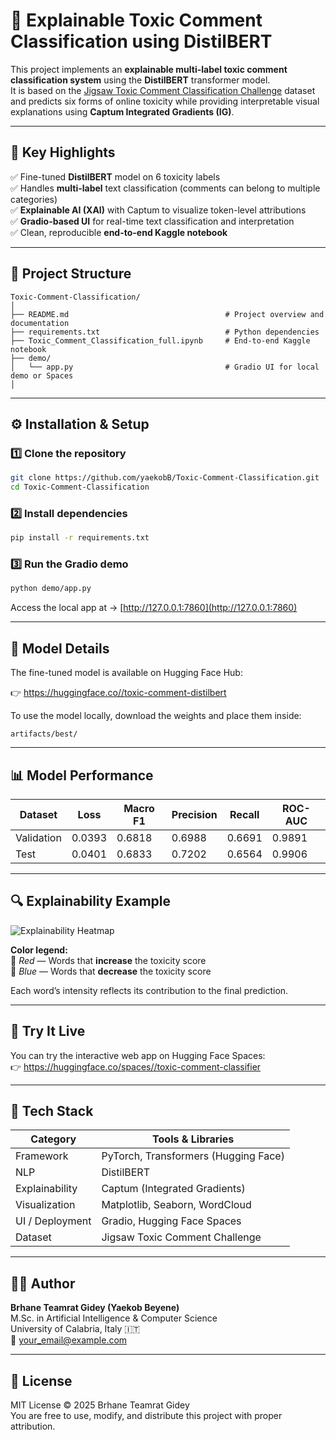 # 🧠 Explainable Toxic Comment Classification using DistilBERT

This project implements an **explainable multi-label toxic comment classification system** using the **DistilBERT** transformer model.  
It is based on the [Jigsaw Toxic Comment Classification Challenge](https://www.kaggle.com/datasets/julian3833/jigsaw-toxic-comment-classification-challenge) dataset and predicts six forms of online toxicity while providing interpretable visual explanations using **Captum Integrated Gradients (IG)**.

---

## 🚀 Key Highlights

✅ Fine-tuned **DistilBERT** model on 6 toxicity labels  
✅ Handles **multi-label** text classification (comments can belong to multiple categories)  
✅ **Explainable AI (XAI)** with Captum to visualize token-level attributions  
✅ **Gradio-based UI** for real-time text classification and interpretation  
✅ Clean, reproducible **end-to-end Kaggle notebook**  

---

## 🧱 Project Structure

```
Toxic-Comment-Classification/
│
├── README.md                                   # Project overview and documentation
├── requirements.txt                            # Python dependencies
├── Toxic_Comment_Classification_full.ipynb     # End-to-end Kaggle notebook
├── demo/
│   └── app.py                                  # Gradio UI for local demo or Spaces
│

```

---

## ⚙️ Installation & Setup

### 1️⃣ Clone the repository
```bash
git clone https://github.com/yaekobB/Toxic-Comment-Classification.git
cd Toxic-Comment-Classification
```

### 2️⃣ Install dependencies
```bash
pip install -r requirements.txt
```

### 3️⃣ Run the Gradio demo
```bash
python demo/app.py
```

Access the local app at → [http://127.0.0.1:7860](http://127.0.0.1:7860)

---

## 🧩 Model Details

The fine-tuned model is available on Hugging Face Hub:

👉 [https://huggingface.co/<your-username>/toxic-comment-distilbert](https://huggingface.co/<your-username>/toxic-comment-distilbert)

To use the model locally, download the weights and place them inside:
```
artifacts/best/
```

---

## 📊 Model Performance

| Dataset | Loss | Macro F1 | Precision | Recall | ROC-AUC |
|----------|------|----------|------------|---------|----------|
| Validation | 0.0393 | 0.6818 | 0.6988 | 0.6691 | 0.9891 |
| Test       | 0.0401 | 0.6833 | 0.7202 | 0.6564 | 0.9906 |

---

## 🔍 Explainability Example

![Explainability Heatmap](docs/explainability_heatmap.png)

**Color legend:**  
🔴 *Red* — Words that **increase** the toxicity score  
🔵 *Blue* — Words that **decrease** the toxicity score  

Each word’s intensity reflects its contribution to the final prediction.

---

## 🧪 Try It Live

You can try the interactive web app on Hugging Face Spaces:  
👉 [https://huggingface.co/spaces/<your-username>/toxic-comment-classifier](https://huggingface.co/spaces/<your-username>/toxic-comment-classifier)

---

## 🧰 Tech Stack

| Category | Tools & Libraries |
|-----------|------------------|
| Framework | PyTorch, Transformers (Hugging Face) |
| NLP | DistilBERT |
| Explainability | Captum (Integrated Gradients) |
| Visualization | Matplotlib, Seaborn, WordCloud |
| UI / Deployment | Gradio, Hugging Face Spaces |
| Dataset | Jigsaw Toxic Comment Challenge |

---

## 🧑‍💻 Author

**Brhane Teamrat Gidey (Yaekob Beyene)**  
M.Sc. in Artificial Intelligence & Computer Science  
University of Calabria, Italy 🇮🇹  
📧 [your_email@example.com](mailto:your_email@example.com)

---

## 🪪 License

MIT License © 2025 Brhane Teamrat Gidey  
You are free to use, modify, and distribute this project with proper attribution.
